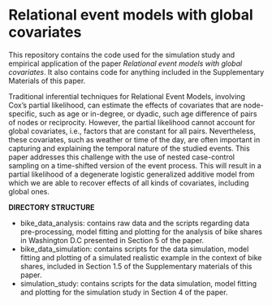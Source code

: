 # Relational event models with global covariates

This repository contains the code used for the simulation study and empirical application of the paper 
_Relational event models with global covariates_. It also contains code for anything included in the Supplementary Materials of this paper.

Traditional inferential techniques for Relational Event Models,
involving Cox’s partial likelihood, can estimate the effects of covariates that are
node-specific, such as age or in-degree, or dyadic, such age difference of pairs of
nodes or reciprocity. However, the partial likelihood cannot account for global
covariates, i.e., factors that are constant for all pairs. Nevertheless,
these covariates, such as weather or time of the day, are often important in capturing and explaining the temporal nature of the studied events. This paper
addresses this challenge with the use of nested case-control sampling on a time-shifted version of the event process. This will result in a partial likelihood of a
degenerate logistic generalized additive model from which we are able to recover
effects of all kinds of covariates, including global ones.


__DIRECTORY STRUCTURE__

- bike_data_analysis: contains raw data and the scripts regarding data pre-processing, model fitting and plotting for the analysis of bike shares in Washington D.C presented in Section 5 of the paper.
- bike_data_simulation: contains scripts for the data simulation, model fitting and plotting of a simulated realistic example in the context of bike shares, included in Section 1.5 of the Supplementary materials of this paper.
- simulation_study: contains scripts for the data simulation, model fitting and plotting for the simulation study in Section 4 of the paper. 



